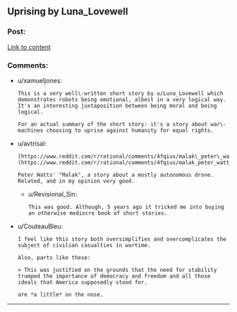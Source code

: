 ## Uprising by Luna_Lovewell

### Post:

[Link to content](https://www.reddit.com/r/Luna_Lovewell/comments/8nk7ls/uprising/)

### Comments:

- u/xamueljones:
  ```
  This is a very well\-written short story by u/Luna_Lovewell which demonstrates robots being emotional, albeit in a very logical way. It's an interesting juxtaposition between being moral and being logical.

  For an actual summary of the short story: it's a story about war\-machines choosing to uprise against humanity for equal rights.
  ```

- u/avtrisal:
  ```
  [https://www.reddit.com/r/rational/comments/4fqius/malak\_peter\_watts\_shortfic\_about\_a\_selfmodifying/](https://www.reddit.com/r/rational/comments/4fqius/malak_peter_watts_shortfic_about_a_selfmodifying/)

  Peter Watts' "Malak", a story about a mostly autonomous drone. Related, and in my opinion very good.
  ```

  - u/Revisional_Sin:
    ```
    This was good. Although, 5 years ago it tricked me into buying an otherwise mediocre book of short stories.
    ```

- u/CouteauBleu:
  ```
  I feel like this story both oversimplifies and overcomplicates the subject of civilian casualties in wartime.

  Also, parts like these:

  > This was justified on the grounds that the need for stability trumped the importance of democracy and freedom and all those ideals that America supposedly stood for.

  are *a little* on the nose.
  ```

---

